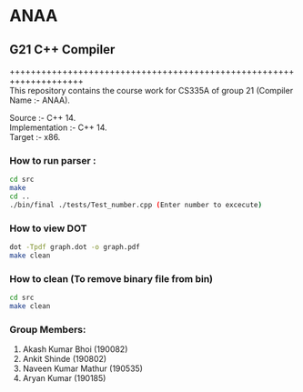 # ANAA
## G21 C++ Compiler
++++++++++++++++++++++++++++++++++++++++++++++++++++++++++++++++++++ <br/>
This repository contains the course work for CS335A of group 21 (Compiler Name :- ANAA).

Source :- C++ 14. <br/>
Implementation :- C++ 14. <br/>
Target :- x86. <br/>

### How to run parser :
```bash
cd src
make
cd ..
./bin/final ./tests/Test_number.cpp (Enter number to excecute)
```
### How to view DOT
```bash
dot -Tpdf graph.dot -o graph.pdf
make clean
```

### How to clean (To remove binary file from bin)
```bash
cd src
make clean
```


### Group Members:<br /> 
1. Akash Kumar Bhoi (190082)<br />
2. Ankit Shinde (190802)<br />
3. Naveen Kumar Mathur (190535)<br />
4. Aryan Kumar (190185)



